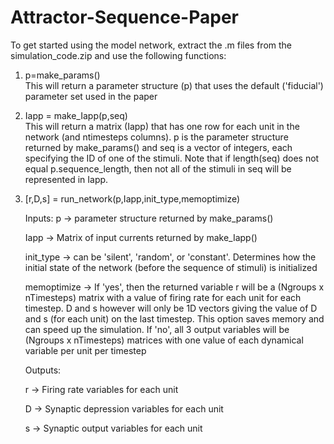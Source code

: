 # Attractor-Sequence-Paper
To get started using the model network, extract the .m files from the simulation_code.zip and use the following functions:
  1. p=make_params()          
  This will return a parameter structure (p) that uses the default ('fiducial') parameter set used in the paper
  
  2. Iapp = make_Iapp(p,seq)  
  This will return a matrix (Iapp) that has one row for each unit in the network (and ntimesteps columns). p is the parameter 
  structure returned by make_params() and seq is a vector of integers, each specifying the ID of one of the stimuli. Note that
  if length(seq) does not equal p.sequence_length, then not all of the stimuli in seq will be represented in Iapp.
  
  3. [r,D,s] = run_network(p,Iapp,init_type,memoptimize)
  
      Inputs:
      p -> parameter structure returned by make_params()
      
      Iapp -> Matrix of input currents returned by make_Iapp()
      
      init_type -> can be 'silent', 'random', or 'constant'. Determines how the initial state of the network (before the
      sequence of stimuli) is initialized
      
      memoptimize -> If 'yes', then the returned variable r will be a (Ngroups x nTimesteps) matrix with a value of firing rate
      for each unit for each timestep. D and s however will only be 1D vectors giving the value of D and s (for each unit) on
      the last timestep. This option saves memory and can speed up the simulation. If 'no', all 3 output variables will be
      (Ngroups x nTimesteps) matrices with one value of each dynamical variable per unit per timestep
      
      Outputs:
      
      r -> Firing rate variables for each unit
      
      D -> Synaptic depression variables for each unit
      
      s -> Synaptic output variables for each unit
